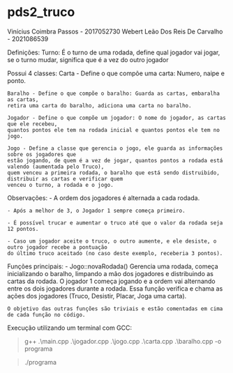 # pds2_truco

Vinícius Coimbra Passos - 2017052730 
Webert Leão Dos Reis De Carvalho - 2021086539 

Definições:
    Turno: É o turno de uma rodada, define qual jogador vai jogar, se o turno mudar, 
    significa que é a vez do outro jogador

Possui 4 classes:
    Carta - Define o que compõe uma carta: Numero, naipe e ponto.

    Baralho - Define o que compõe o baralho: Guarda as cartas, embaralha as cartas,
    retira uma carta do baralho, adiciona uma carta no baralho.

    Jogador - Define o que compõe um jogador: O nome do jogador, as cartas que ele recebeu,
    quantos pontos ele tem na rodada inicial e quantos pontos ele tem no jogo.

    Jogo - Define a classe que gerencia o jogo, ele guarda as informações sobre os jogadores que
    estão jogando, de quem é a vez de jogar, quantos pontos a rodada está valendo (aumentada pelo Truco),
    quem venceu a primeira rodada, o baralho que está sendo distruibido, distribuir as cartas e verificar quem
    venceu o turno, a rodada e o jogo.

Observações:
    - A ordem dos jogadores é alternada a cada rodada.

    - Após a melhor de 3, o Jogador 1 sempre começa primeiro.

    - É possível trucar e aumentar o truco até que o valor da rodada seja 12 pontos.

    - Caso um jogador aceite o truco, o outro aumente, e ele desiste, o outro jogador recebe a pontuação 
    do último truco aceitado (no caso deste exemplo, receberia 3 pontos).

Funções principais:
    - Jogo::novaRodada()
        Gerencia uma rodada, começa inicializando o baralho, limpando a mão dos jogadores e distribuindo as cartas
        da rodada. O jogador 1 começa jogando e a ordem vai alternando entre os dois jogadores durante a rodada.
        Essa função verifica e chama as ações dos jogadores (Truco, Desistir, Placar, Joga uma carta).

    O objetivo das outras funções são triviais e estão comentadas em cima de cada função no código.

Execução utilizando um terminal com GCC:
> g++ .\main.cpp .\jogador.cpp .\jogo.cpp .\carta.cpp .\baralho.cpp -o programa

> ./programa
